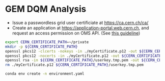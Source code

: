 # GEM DQM Analysis

- Issue a passwordless grid user certificiate at https://ca.cern.ch/ca/
- Create an application at https://application-portal.web.cern.ch, and request an access permission on OMS API. (See [this guideline](https://gitlab.cern.ch/cmsoms/oms-api-client/-/wikis/uploads/01fe5b10560e76849ce636cf53e59e20/OMS_CERN_OpenID_API__2022_.pdf))

```zsh
export CERN_CERTIFICATE_PATH=~/private
mkdir -p ${CERN_CERTIFICATE_PATH}
openssl pkcs12 -clcerts -nokeys -in ./myCertificate.p12 -out ${CERN_CERTIFICATE_PATH}/usercert.pem
openssl pkcs12 -nocerts -in ./myCertificate.p12 -out ${CERN_CERTIFICATE_PATH}/userkey.tmp.pem
openssl rsa -in ${CERN_CERTIFICATE_PATH}/userkey.tmp.pem -out ${CERN_CERTIFICATE_PATH}/userkey.pem
rm ./myCertificate.p12 ${CERN_CERTIFICATE_PATH}/userkey.tmp.pem
```

```zsh
conda env create -n environment.yaml
```
